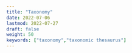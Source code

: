 ```yaml
---
title: "Taxonomy"
date: 2022-07-06
lastmod: 2022-07-27
draft: false
weight: 50
keywords: ["taxonomy","taxonomic thesaurus"]
---
```

